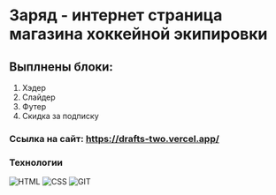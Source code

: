 # Заряд - интернет страница магазина хоккейной экипировки

## Выплнены блоки:
1. Хэдер
2. Слайдер
3. Футер
4. Скидка за подписку

### Ссылка на сайт: https://drafts-two.vercel.app/

### Технологии
![HTML](https://img.shields.io/badge/HTML-172F45?style=for-the-badge&logo=html5)
![CSS](https://img.shields.io/badge/CSS-172F45?style=for-the-badge&logo=css3)
![GIT](https://img.shields.io/badge/GIT-172F45?style=for-the-badge&logo=git)